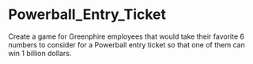 # Powerball_Entry_Ticket
Create a game for Greenphire employees that would take their favorite 6 numbers to consider for a Powerball entry ticket so that one of them can win 1 billion dollars.
